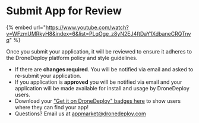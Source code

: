# Submit App for Review

{% embed url="https://www.youtube.com/watch?v=WFzmUMRkyH8&index=6&list=PLqOge_z8yN2EJ4ftDaY1XdbaneCRQTnvq" %}

Once you submit your application, it will be reviewed to ensure it adheres to the DroneDeploy platform policy and style guidelines.

* If there are **changes required**. You will be notified via email and asked to re-submit your application.
* If you application is **approved** you will be notified via email and your application will be made available for install and usage by DroneDeploy users.
* Download your ["Get it on DroneDeploy" badges here](https://www.dropbox.com/sh/a3baugjz3e2r0pj/AAAGaGrclU3aBFye3pBH2sgDa?dl=0) to show users where they can find your app!
* Questions? Email us at appmarket@dronedeploy.com
